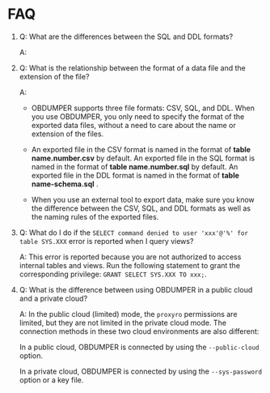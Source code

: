 FAQ 
========================



1. Q: What are the differences between the SQL and DDL formats? 

   A:
   






2. Q: What is the relationship between the format of a data file and the extension of the file?

   A:
   * OBDUMPER supports three file formats: CSV, SQL, and DDL. When you use OBDUMPER, you only need to specify the format of the exported data files, without a need to care about the name or extension of the files.

     
   
   * An exported file in the CSV format is named in the format of **table name.number.csv** by default. An exported file in the SQL format is named in the format of **table name.number.sql** by default. An exported file in the DDL format is named in the format of **table name-schema.sql** .

     
   
   * When you use an external tool to export data, make sure you know the difference between the CSV, SQL, and DDL formats as well as the naming rules of the exported files.

     
   

   




<!-- -->

3. Q: What do I do if the `SELECT command denied to user 'xxx'@'%' for table SYS.XXX` error is reported when I query views? 

   A: This error is reported because you are not authorized to access internal tables and views. Run the following statement to grant the corresponding privilege: `GRANT SELECT SYS.XXX TO xxx;`.
   

4. Q: What is the difference between using OBDUMPER in a public cloud and a private cloud? 

   A: In the public cloud (limited) mode, the `proxyro` permissions are limited, but they are not limited in the private cloud mode. The connection methods in these two cloud environments are also different:

   In a public cloud, OBDUMPER is connected by using the `--public-cloud` option. 

   In a private cloud, OBDUMPER is connected by using the `--sys-password` option or a key file.
   






